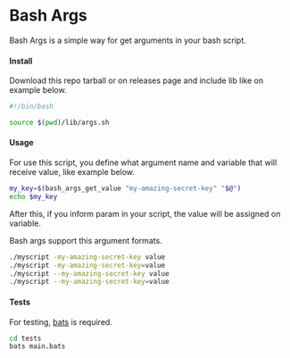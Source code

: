 # Bash Args
Bash Args is a simple way for get arguments in your bash script.

#### Install

Download this repo tarball or on releases page and include lib like on example below.

```bash
#!/bin/bash

source $(pwd)/lib/args.sh
```

#### Usage

For use this script, you define what argument name and variable that will receive value, like example below.

```bash
my_key=$(bash_args_get_value "my-amazing-secret-key" "$@")
echo $my_key
```

After this, if you inform param in your script, the value will be assigned on variable.

Bash args support this argument formats.

```bash
./myscript -my-amazing-secret-key value
./myscript -my-amazing-secret-key=value
./myscript --my-amazing-secret-key value
./myscript --my-amazing-secret-key=value
```

#### Tests

For testing, [bats](https://github.com/sstephenson/bats) is required.

```bash
cd tests
bats main.bats
```